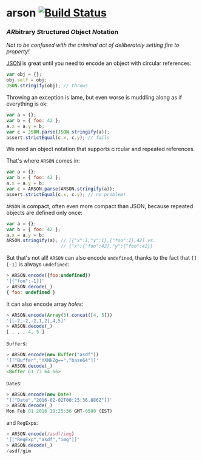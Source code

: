 # arson [![Build Status](https://travis-ci.org/benjamn/arson.svg?branch=master)](https://travis-ci.org/benjamn/arson)

### *AR*bitrary *S*tructured *O*bject *N*otation

_Not to be confused with the criminal act of deliberately setting fire to property!_

[JSON](http://www.json.org/) is great until you need to encode an object with circular references:
```js
var obj = {};
obj.self = obj;
JSON.stringify(obj); // throws
```

Throwing an exception is lame, but even worse is muddling along as if everything is ok:
```js
var a = {};
var b = { foo: 42 };
a.x = a.y = b;
var c = JSON.parse(JSON.stringify(a));
assert.strictEqual(c.x, c.y); // fails
```

We need an object notation that supports circular and repeated references.

That's where `ARSON` comes in:
```js
var a = {};
var b = { foo: 42 };
a.x = a.y = b;
var c = ARSON.parse(ARSON.stringify(a));
assert.strictEqual(c.x, c.y); // no problem!
```

`ARSON` is compact, often even more compact than JSON, because repeated objects are defined only once:
```js
var a = {};
var b = { foo: 42 };
a.x = a.y = b;
ARSON.stringify(a); // [{"x":1,"y":1},{"foo":2},42] vs.
                    // {"x":{"foo":42},"y":{"foo":42}}
```

But that's not all! `ARSON` can also encode `undefined`, thanks to the fact that `[][-1]` is always `undefined`:
```js
> ARSON.encode({foo:undefined})
'[{"foo":-1}]'
> ARSON.decode(_)
{ foo: undefined }
```

It can also encode array *holes*:
```js
> ARSON.encode(Array(3).concat([4, 5]))
'[[-2,-2,-2,1,2],4,5]'
> ARSON.decode(_)
[ , , , 4, 5 ]
```

`Buffer`s:
```js
> ARSON.encode(new Buffer("asdf"))
'[["Buffer","YXNkZg==","base64"]]'
> ARSON.decode(_)
<Buffer 61 73 64 66>
```

`Date`s:
```js
> ARSON.encode(new Date)
'[["Date","2016-02-02T00:25:36.886Z"]]'
> ARSON.decode(_)
Mon Feb 01 2016 19:25:36 GMT-0500 (EST)
```

and `RegExp`s:
```js
> ARSON.encode(/asdf/img)
'[["RegExp","asdf","img"]]'
> ARSON.decode(_)
/asdf/gim
```
